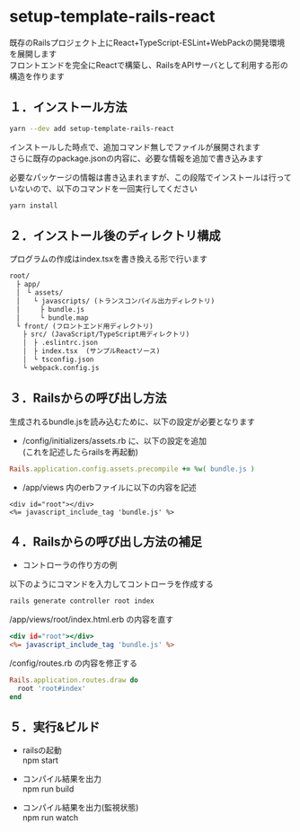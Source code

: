 # setup-template-rails-react

既存のRailsプロジェクト上にReact+TypeScript-ESLint+WebPackの開発環境を展開します  
フロントエンドを完全にReactで構築し、RailsをAPIサーバとして利用する形の構造を作ります

## １．インストール方法

```sh
yarn --dev add setup-template-rails-react
```

インストールした時点で、追加コマンド無しでファイルが展開されます  
さらに既存のpackage.jsonの内容に、必要な情報を追加で書き込みます  

必要なパッケージの情報は書き込まれますが、この段階でインストールは行っていないので、以下のコマンドを一回実行してください

```sh
yarn install
```

## ２．インストール後のディレクトリ構成

プログラムの作成はindex.tsxを書き換える形で行います

```txt
root/  
　├ app/
　│　└ assets/
　│　　└ javascripts/ (トランスコンパイル出力ディレクトリ)
　│　　　├ bundle.js
　│　　　└ bundle.map
　└ front/ (フロントエンド用ディレクトリ)  
　　├ src/ (JavaScript/TypeScript用ディレクトリ)  
　　│　├ .eslintrc.json  
　　│　├ index.tsx  (サンプルReactソース)
　　│　└ tsconfig.json  
　　└ webpack.config.js  
```

## ３．Railsからの呼び出し方法

生成されるbundle.jsを読み込むために、以下の設定が必要となります

- /config/initializers/assets.rb に、以下の設定を追加  
(これを記述したらrailsを再起動)

```/config/initializers/assets.rb
Rails.application.config.assets.precompile += %w( bundle.js )
```

- /app/views 内のerbファイルに以下の内容を記述

```erb
<div id="root"></div>
<%= javascript_include_tag 'bundle.js' %>
```

## ４．Railsからの呼び出し方法の補足

- コントローラの作り方の例

以下のようにコマンドを入力してコントローラを作成する

```sh
rails generate controller root index
```

/app/views/root/index.html.erb の内容を直す

```/app/views/root/index.html.erb
<div id="root"></div>
<%= javascript_include_tag 'bundle.js' %>
```

/config/routes.rb の内容を修正する

```/config/routes.rb
Rails.application.routes.draw do
  root 'root#index'
end
```

## ５．実行&ビルド

- railsの起動  
npm start

- コンパイル結果を出力  
npm run build

- コンパイル結果を出力(監視状態)  
npm run watch
